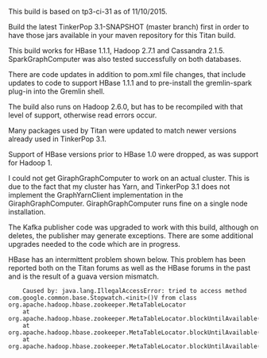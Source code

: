 This build is based on tp3-ci-31 as of 11/10/2015.

Build the latest TinkerPop 3.1-SNAPSHOT (master branch) first in order to have those
jars available in your maven repository for this Titan build.

This build works for HBase 1.1.1, Hadoop 2.7.1 and Cassandra 2.1.5.
SparkGraphComputer was also tested successfully on both databases.

There are code updates in addition to pom.xml file changes, that include updates to code to support
HBase 1.1.1 and to pre-install the gremlin-spark plug-in into the Gremlin shell.

The build also runs on Hadoop 2.6.0, but has to be recompiled with that level of support, otherwise
read errors occur.

Many packages used by Titan were updated to match newer versions already used in TinkerPop 3.1.

Support of HBase versions prior to HBase 1.0 were dropped, as was support for Hadoop 1.

I could not get GiraphGraphComputer to work on an actual cluster. This is due to
the fact that my cluster has Yarn, and TinkerPop 3.1 does not implement the GraphYarnClient
implementation in the GiraphGraphComputer.  GiraphGraphComputer runs fine on a single
node installation.

The Kafka publisher code was upgraded to work with this build, although on deletes,
the publisher may generate exceptions.  There are some additional upgrades needed to the code
which are in progress.

HBase has an intermittent problem shown below.
This problem has been reported both on the Titan forums as well as the HBase forums in the past
and is the result of a guava version mismatch.

```
    Caused by: java.lang.IllegalAccessError: tried to access method com.google.common.base.Stopwatch.<init>()V from class org.apache.hadoop.hbase.zookeeper.MetaTableLocator
    at org.apache.hadoop.hbase.zookeeper.MetaTableLocator.blockUntilAvailable(MetaTableLocator.java:596)
    at org.apache.hadoop.hbase.zookeeper.MetaTableLocator.blockUntilAvailable(MetaTableLocator.java:580)
    at org.apache.hadoop.hbase.zookeeper.MetaTableLocator.blockUntilAvailable(MetaTableLocator.java:559)
```
